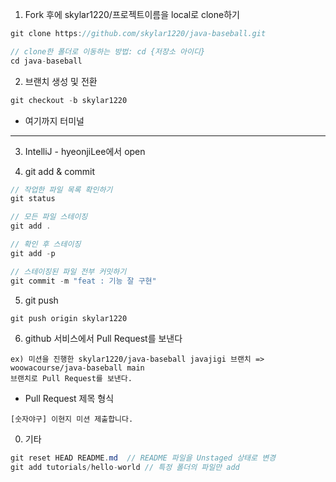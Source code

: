 1. Fork 후에 skylar1220/프로젝트이름을 local로 clone하기

```java
git clone https://github.com/skylar1220/java-baseball.git

// clone한 폴더로 이동하는 방법: cd {저장소 아이디}
cd java-baseball
```

2. 브랜치 생성 및 전환
```java
git checkout -b skylar1220
```
- 여기까지 터미널
--- 

3. IntelliJ - hyeonjiLee에서 open

4. git add & commit
```java
// 작업한 파일 목록 확인하기
git status

// 모든 파일 스테이징
git add .

// 확인 후 스테이징
git add -p

// 스테이징된 파일 전부 커밋하기
git commit -m "feat : 기능 잘 구현"
```

5. git push
```java
git push origin skylar1220
```

6. github 서비스에서 Pull Request를 보낸다
```
ex) 미션을 진행한 skylar1220/java-baseball javajigi 브랜치 => woowacourse/java-baseball main
브랜치로 Pull Request를 보낸다.
```
- Pull Request 제목 형식

`[숫자야구] 이현지 미션 제출합니다.`

0. 기타
```java
git reset HEAD README.md  // README 파일을 Unstaged 상태로 변경
git add tutorials/hello-world // 특정 폴더의 파일만 add
```
